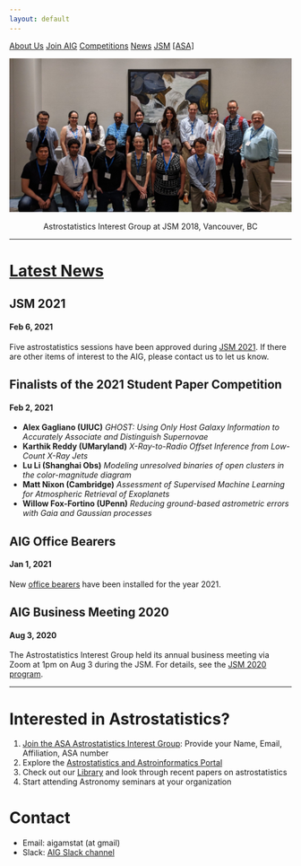```yaml
---
layout: default
---
```




<a href="./about_us.html" class="btn">About Us</a>
<a href="./join.html" class="btn">Join AIG</a>
<a href="./competition/" class="btn">Competitions</a>
<a href="./news.html" class="btn">News</a>
<a href="./jsm2021/index.html" class="btn">JSM</a>
<a href="https://www.amstat.org" class="btn">[ASA]</a>

![AIG @JSM 2018](./images/jsm_astrostat_meeting.jpg)
<p style="text-align: center;">Astrostatistics Interest Group at JSM 2018, Vancouver, BC </p>


---
# [Latest News](./news.html)

## JSM 2021
#### Feb 6, 2021
Five astrostatistics sessions have been approved during [JSM 2021](./jsm2021/index.html).  If there are other items of interest to the AIG, please contact us to let us know.

## Finalists of the 2021 Student Paper Competition
#### Feb 2, 2021
- **Alex Gagliano (UIUC)** *GHOST: Using Only Host Galaxy Information to Accurately Associate and Distinguish Supernovae*
- **Karthik Reddy (UMaryland)** *X-Ray-to-Radio Offset Inference from Low-Count X-Ray Jets*
- **Lu Li (Shanghai Obs)** *Modeling unresolved binaries of open clusters in the color-magnitude diagram*
- **Matt Nixon (Cambridge)** *Assessment of Supervised Machine Learning for Atmospheric Retrieval of Exoplanets*
- **Willow Fox-Fortino (UPenn)** *Reducing ground-based astrometric errors with Gaia and Gaussian processes*

## AIG Office Bearers
#### Jan 1, 2021
New [office bearers](./about_us.html#officers) have been installed for the year 2021.

## AIG Business Meeting 2020
#### Aug 3, 2020
The Astrostatistics Interest Group held its annual business meeting via Zoom at 1pm on Aug 3 during the JSM.  For details, see the [JSM 2020 program](./jsm2020/index.html#aig-business-meeting).

---

# Interested in Astrostatistics?

1. [Join the ASA Astrostatistics Interest Group](./join.html): Provide your Name, Email, Affiliation, ASA number 
2. Explore the [Astrostatistics and Astroinformatics Portal](https://asaip.psu.edu/)
3. Check out our [Library]() and look through recent papers on astrostatistics
4. Start attending Astronomy seminars at your organization

# Contact

- Email: aigamstat (at gmail)
- Slack: [AIG Slack channel](https://astrostatisti-dzq6013.slack.com/archives/C011GJMLLET)
